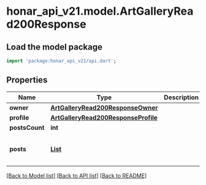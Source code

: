 # honar_api_v21.model.ArtGalleryRead200Response

## Load the model package
```dart
import 'package:honar_api_v21/api.dart';
```

## Properties
Name | Type | Description | Notes
------------ | ------------- | ------------- | -------------
**owner** | [**ArtGalleryRead200ResponseOwner**](ArtGalleryRead200ResponseOwner.md) |  | [optional] 
**profile** | [**ArtGalleryRead200ResponseProfile**](ArtGalleryRead200ResponseProfile.md) |  | [optional] 
**postsCount** | **int** |  | [optional] 
**posts** | [**List<ArtGalleryRead200ResponsePostsInner>**](ArtGalleryRead200ResponsePostsInner.md) |  | [optional] [default to const []]

[[Back to Model list]](../README.md#documentation-for-models) [[Back to API list]](../README.md#documentation-for-api-endpoints) [[Back to README]](../README.md)


